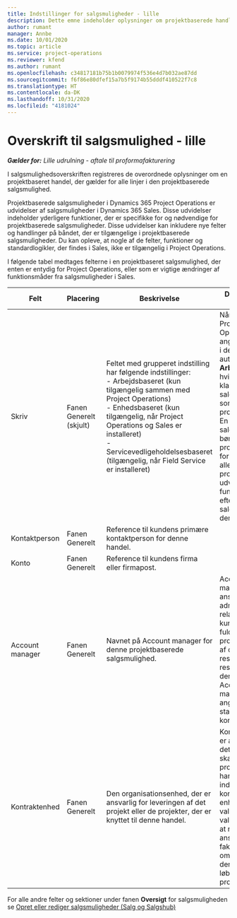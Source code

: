 ```yaml
---
title: Indstillinger for salgsmuligheder - lille
description: Dette emne indeholder oplysninger om projektbaserede handler og projektbaserede salgsmulighedslinjer.
author: rumant
manager: Annbe
ms.date: 10/01/2020
ms.topic: article
ms.service: project-operations
ms.reviewer: kfend
ms.author: rumant
ms.openlocfilehash: c34817181b75b1b0079974f536e4d7b032ae87dd
ms.sourcegitcommit: f6f86e80dfef15a7b5f9174b55dddf410522f7c8
ms.translationtype: HT
ms.contentlocale: da-DK
ms.lasthandoff: 10/31/2020
ms.locfileid: "4181024"
---
```

# <a name="opportunity-header---lite"></a>Overskrift til salgsmulighed - lille

_**Gælder for:** Lille udrulning - aftale til proformafakturering_

I salgsmulighedsoverskriften registreres de overordnede oplysninger om en projektbaseret handel, der gælder for alle linjer i den projektbaserede salgsmulighed.

Projektbaserede salgsmuligheder i Dynamics 365 Project Operations er udvidelser af salgsmuligheder i Dynamics 365 Sales. Disse udvidelser indeholder yderligere funktioner, der er specifikke for og nødvendige for projektbaserede salgsmuligheder. Disse udvidelser kan inkludere nye felter og handlinger på båndet, der er tilgængelige i projektbaserede salgsmuligheder. Du kan opleve, at nogle af de felter, funktioner og standardlogikler, der findes i Sales, ikke er tilgængelig i Project Operations.

I følgende tabel medtages felterne i en projektbaseret salgsmulighed, der enten er entydig for Project Operations, eller som er vigtige ændringer af funktionsmåder fra salgsmuligheder i Sales.

| **Felt** | **Placering** | **Beskrivelse** | **Downstream-virkning** |
| --- | --- | --- | --- |
| Skriv | Fanen Generelt (skjult) | Feltet med grupperet indstilling har følgende indstillinger:</br>- Arbejdsbaseret (kun tilgængelig sammen med Project Operations)</br>- Enhedsbaseret (kun tilgængelig, når Project Operations og Sales er installeret)</br>- Servicevedligeholdelsesbaseret (tilgængelig, når Field Service er installeret) | Når du bruger Project Operations, angives værdien i dette felt automatisk til **Arbejdsbaseret**, hvilket klassificerer salgsmuligheden som projektbaseret. En salgsmulighed bør være projektbaseret for at aktivere alle projektspecifikke udvidelser og funktioner i den efterfølgende salgsproces for denne aftale. |
| Kontaktperson | Fanen Generelt | Reference til kundens primære kontaktperson for denne handel. | |
| Konto | Fanen Generelt | Reference til kundens firma eller firmapost. | |
| Account manager | Fanen Generelt | Navnet på Account manager for denne projektbaserede salgsmulighed. | Account manageren er ansvarlig for at administrere relationen til kunden ved at fuldføre dette projekt. På basis af den reserverbare ressourcepost, der er knyttet til Account manager, angives standarden for kontraktenheden. |
| Kontraktenhed | Fanen Generelt | Den organisationsenhed, der er ansvarlig for leveringen af det projekt eller de projekter, der er knyttet til denne handel. | Kontraktenheden er afdelingen i det firma, der skal gennemføre projekterne, når handlen er indgået. Alle kontraherende enheder har en valuta, og denne valuta bruges til at rapportere de anslåede og faktiske omkostninger, der er påløbet i løbet af projektet. |

For alle andre felter og sektioner under fanen **Oversigt** for salgsmuligheden se [Opret eller rediger salgsmuligheder (Salg og Salgshub)](https://docs.microsoft.com/dynamics365/sales-enterprise/create-edit-opportunity-sales)
